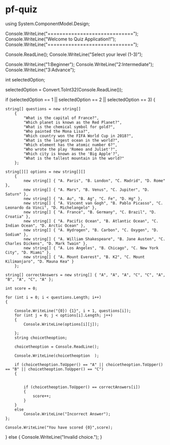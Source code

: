 # pf-quiz

using System.ComponentModel.Design;

Console.WriteLine("=============================");
Console.WriteLine("Welcome to Quiz Application!!");
Console.WriteLine("=============================");

Console.ReadLine();
Console.WriteLine("Select your level (1-3)");

Console.WriteLine("1:Beginner");
Console.WriteLine("2:Intermediate");
Console.WriteLine("3:Advance");

int selectedOption;

selectedOption = Convert.ToInt32(Console.ReadLine());


if (selectedOption == 1 || selectedOption == 2 || selectedOption == 3)
{

    string[] questions = new string[]
        {
            "What is the capital of France?",
            "Which planet is known as the Red Planet?",
            "What is the chemical symbol for gold?",
            "Who painted the Mona Lisa?",
            "Which country won the FIFA World Cup in 2018?",
            "What is the largest ocean in the world?",
            "Which element has the atomic number 6?",
            "Who wrote the play 'Romeo and Juliet'?",
            "Which city is known as the 'Big Apple'?",
            "What is the tallest mountain in the world?"
        };

    string[][] options = new string[][]
        {
            new string[] { "A. Paris", "B. London", "C. Madrid", "D. Rome" },
            new string[] { "A. Mars", "B. Venus", "C. Jupiter", "D. Saturn" },
            new string[] { "A. Au", "B. Ag", "C. Fe", "D. Hg" },
            new string[] { "A. Vincent van Gogh", "B. Pablo Picasso", "C. Leonardo da Vinci", "D. Michelangelo" },
            new string[] { "A. France", "B. Germany", "C. Brazil", "D. Croatia" },
            new string[] { "A. Pacific Ocean", "B. Atlantic Ocean", "C. Indian Ocean", "D. Arctic Ocean" },
            new string[] { "A. Hydrogen", "B. Carbon", "C. Oxygen", "D. Sodium" },
            new string[] { "A. William Shakespeare", "B. Jane Austen", "C. Charles Dickens", "D. Mark Twain" },
            new string[] { "A. Los Angeles", "B. Chicago", "C. New York City", "D. Miami" },
            new string[] { "A. Mount Everest", "B. K2", "C. Mount Kilimanjaro", "D. Mauna Kea" }
        };

    string[] correctAnswers = new string[] { "A", "A", "A", "C", "C", "A", "B", "A", "C", "A" };

    int score = 0;

    for (int i = 0; i < questions.Length; i++)
    {

        Console.WriteLine("{0}) {1}", i + 1, questions[i]);
        for (int j = 0; j < options[i].Length; j++)
        {
            Console.WriteLine(options[i][j]);

        };
        string choicetheoption;

        choicetheoption = Console.ReadLine();

        Console.WriteLine(choicetheoption  );

        if (choicetheoption.ToUpper() == "A" || choicetheoption.ToUpper() == "B" || choicetheoption.ToUpper() == "C")
        {

           
            if (choicetheoption.ToUpper() == correctAnswers[i])
            {
                score++;
            }
        }
        else
            Console.WriteLine("Incorrect Answer");
    };

    Console.WriteLine("You have scored {0}",score);
}
else
{
    Console.WriteLine("Invalid choice.");
}



